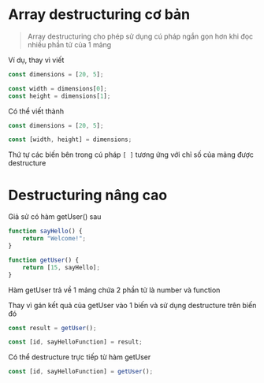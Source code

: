 # Array destructuring cơ bản

> Array destructuring cho phép sử dụng cú pháp ngắn gọn hơn khi đọc nhiều phần tử của 1 mảng

Ví dụ, thay vì viết

```js
const dimensions = [20, 5];

const width = dimensions[0];
const height = dimensions[1];
```

Có thể viết thành

```js
const dimensions = [20, 5];

const [width, height] = dimensions;
```

Thứ tự các biến bên trong cú pháp `[ ]` tương ứng với chỉ số của mảng được destructure

# Destructuring nâng cao

Giả sử có hàm getUser() sau

```js
function sayHello() {
    return "Welcome!";
}

function getUser() {
    return [15, sayHello];
}
```

Hàm getUser trả về 1 mảng chứa 2 phần tử là number và function

Thay vì gán kết quả của getUser vào 1 biến và sử dụng destructure trên biến đó

```js
const result = getUser();

const [id, sayHelloFunction] = result;
```

Có thể destructure trực tiếp từ hàm getUser

```js
const [id, sayHelloFunction] = getUser();
```
